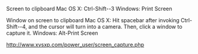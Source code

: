 Screen to clipboard
Mac OS X: Ctrl-Shift--3
Windows: Print Screen

Window on screen to clipboard
Mac OS X: Hit spacebar after invoking Ctrl-Shift--4, and the cursor will turn into a camera. Then, click a window to capture it.
Windows: Alt-Print Screen

http://www.xvsxp.com/power_user/screen_capture.php